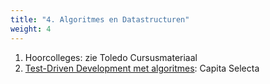 ```yaml
---
title: "4. Algoritmes en Datastructuren"
weight: 4
---
```


1. Hoorcolleges: zie Toledo Cursusmateriaal
2. [Test-Driven Development met algoritmes](/tdd/capita): Capita Selecta
